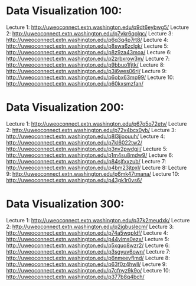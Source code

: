 Data Visualization 100:
=======================
Lecture 1: http://uweoconnect.extn.washington.edu/p9dt6eybwg5/
Lecture 2: http://uweoconnect.extn.washington.edu/p7vkr6qolqc/
Lecture 3: http://uweoconnect.extn.washington.edu/p6q3q4p7rt8/
Lecture 4: http://uweoconnect.extn.washington.edu/p8swa6zclgk/
Lecture 5: http://uweoconnect.extn.washington.edu/p8z9za43moa/
Lecture 6: http://uweoconnect.extn.washington.edu/p2zrbxrow3m/
Lecture 7: http://uweoconnect.extn.washington.edu/p9bbuo1fjtk/
Lecture 8: http://uweoconnect.extn.washington.edu/p3i6wes06rj/
Lecture 9: http://uweoconnect.extn.washington.edu/p6obx63mp99/
Lecture 10: http://uweoconnect.extn.washington.edu/p60kxsmzfan/


Data Visualization 200:
=======================
Lecture 1: http://uweoconnect.extn.washington.edu/p67o5o72etv/
Lecture 2: http://uweoconnect.extn.washington.edu/p72v4bcx0yb/
Lecture 3: http://uweoconnect.extn.washington.edu/p8l3jjoouuh/
Lecture 4: http://uweoconnect.extn.washington.edu/p7kl6022tw2/
           http://uweoconnect.extn.washington.edu/p3nv2pwdgji/
Lecture 5: http://uweoconnect.extn.washington.edu/p1m4su8mdw9/
Lecture 6: http://uweoconnect.extn.washington.edu/p84sjfxxzub/
Lecture 7: http://uweoconnect.extn.washington.edu/p4bm23jtpxl/
Lecture 8: 
Lecture 9: http://uweoconnect.extn.washington.edu/p6mk47tmana/
Lecture 10: http://uweoconnect.extn.washington.edu/p43gk1r0vs6/

Data Visualization 300:
=======================
Lecture 1: http://uweoconnect.extn.washington.edu/p37k2meudxk/
Lecture 2: http://uweoconnect.extn.washington.edu/p2jgbuslecm/
Lecture 3: http://uweoconnect.extn.washington.edu/p74a5wqpldf/
Lecture 4: http://uweoconnect.extn.washington.edu/p44vlms0ezx/
Lecture 5: http://uweoconnect.extn.washington.edu/p5xquo8wzr2/
Lecture 6: http://uweoconnect.extn.washington.edu/p3sgyuv6own/
Lecture 7: http://uweoconnect.extn.washington.edu/p6nmeevflmd/
Lecture 8: http://uweoconnect.extn.washington.edu/p63f0z4hwll/
Lecture 9: http://uweoconnect.extn.washington.edu/p7cfnyz9k9o/
Lecture 10: http://uweoconnect.extn.washington.edu/p377b8q4bch/
